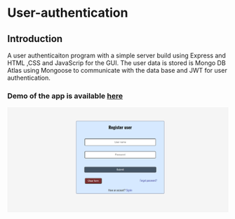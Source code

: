 # User-authentication

## Introduction

A user authenticaiton program with a simple server build using Express and HTML ,CSS and JavaScrip for the GUI. The user data is stored is Mongo DB Atlas using Mongoose to communicate with the data base and JWT for user authentication.

### Demo of the app is available [here](https://authentication-exercise.herokuapp.com/)

![Registration form](authentication.png)
